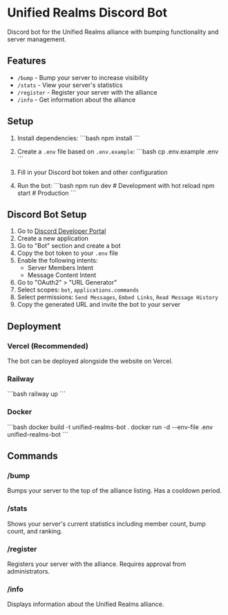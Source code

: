 # Unified Realms Discord Bot

Discord bot for the Unified Realms alliance with bumping functionality and server management.

## Features

- `/bump` - Bump your server to increase visibility
- `/stats` - View your server's statistics
- `/register` - Register your server with the alliance
- `/info` - Get information about the alliance

## Setup

1. Install dependencies:
\`\`\`bash
npm install
\`\`\`

2. Create a `.env` file based on `.env.example`:
\`\`\`bash
cp .env.example .env
\`\`\`

3. Fill in your Discord bot token and other configuration

4. Run the bot:
\`\`\`bash
npm run dev  # Development with hot reload
npm start    # Production
\`\`\`

## Discord Bot Setup

1. Go to [Discord Developer Portal](https://discord.com/developers/applications)
2. Create a new application
3. Go to "Bot" section and create a bot
4. Copy the bot token to your `.env` file
5. Enable the following intents:
   - Server Members Intent
   - Message Content Intent
6. Go to "OAuth2" > "URL Generator"
7. Select scopes: `bot`, `applications.commands`
8. Select permissions: `Send Messages`, `Embed Links`, `Read Message History`
9. Copy the generated URL and invite the bot to your server

## Deployment

### Vercel (Recommended)
The bot can be deployed alongside the website on Vercel.

### Railway
\`\`\`bash
railway up
\`\`\`

### Docker
\`\`\`bash
docker build -t unified-realms-bot .
docker run -d --env-file .env unified-realms-bot
\`\`\`

## Commands

### /bump
Bumps your server to the top of the alliance listing. Has a cooldown period.

### /stats
Shows your server's current statistics including member count, bump count, and ranking.

### /register
Registers your server with the alliance. Requires approval from administrators.

### /info
Displays information about the Unified Realms alliance.
